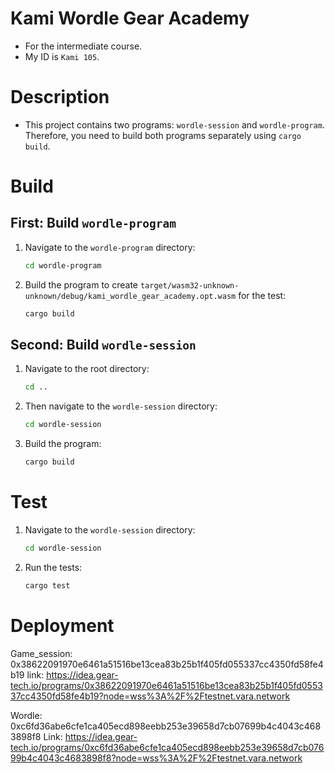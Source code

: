 # Kami Wordle Gear Academy
* For the intermediate course.
* My ID is `Kami 105`.

# Description
* This project contains two programs: `wordle-session` and `wordle-program`. Therefore, you need to build both programs separately using `cargo build`.

# Build
## First: Build `wordle-program`
1. Navigate to the `wordle-program` directory:
   ```sh
   cd wordle-program
   ```
2. Build the program to create `target/wasm32-unknown-unknown/debug/kami_wordle_gear_academy.opt.wasm` for the test:
   ```sh
   cargo build
   ```

## Second: Build `wordle-session`
1. Navigate to the root directory:
   ```sh
   cd ..
   ```
2. Then navigate to the `wordle-session` directory:
   ```sh
   cd wordle-session
   ```
3. Build the program:
   ```sh
   cargo build
   ```

# Test
1. Navigate to the `wordle-session` directory:
   ```sh
   cd wordle-session
   ```
2. Run the tests:
   ```sh
   cargo test
   ```


# Deployment

Game_session: 0x38622091970e6461a51516be13cea83b25b1f405fd055337cc4350fd58fe4b19
link: https://idea.gear-tech.io/programs/0x38622091970e6461a51516be13cea83b25b1f405fd055337cc4350fd58fe4b19?node=wss%3A%2F%2Ftestnet.vara.network

Wordle: 0xc6fd36abe6cfe1ca405ecd898eebb253e39658d7cb07699b4c4043c4683898f8
Link: https://idea.gear-tech.io/programs/0xc6fd36abe6cfe1ca405ecd898eebb253e39658d7cb07699b4c4043c4683898f8?node=wss%3A%2F%2Ftestnet.vara.network
